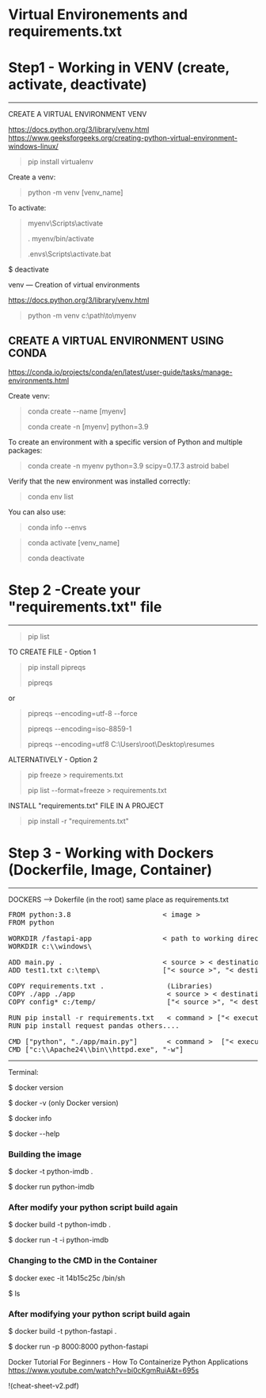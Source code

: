 # Virtual Environements and requirements.txt
# Step1 - Working in VENV (create, activate, deactivate)
***********************************************************
CREATE A VIRTUAL ENVIRONMENT VENV

https://docs.python.org/3/library/venv.html
https://www.geeksforgeeks.org/creating-python-virtual-environment-windows-linux/

> pip install virtualenv

Create a venv:
> python -m venv [venv_name]

To activate:
> myenv\Scripts\activate
> 
> . myenv/bin/activate
> 
> .envs\Scripts\activate.bat

$ deactivate

venv — Creation of virtual environments

https://docs.python.org/3/library/venv.html

> python -m venv c:\path\to\myenv

CREATE A VIRTUAL ENVIRONMENT USING CONDA
------------------------------------------------------
https://conda.io/projects/conda/en/latest/user-guide/tasks/manage-environments.html

Create venv:
> conda create --name [myenv]
> 
> conda create -n [myenv] python=3.9

To create an environment with a specific version of Python and multiple packages:
> conda create -n myenv python=3.9 scipy=0.17.3 astroid babel

Verify that the new environment was installed correctly:
> conda env list

You can also use:
> conda info --envs

> conda activate [venv_name]
> 
> conda deactivate


# Step 2 -Create your "requirements.txt" file 
***********************************************************
> pip list

TO CREATE FILE - Option 1
> pip install pipreqs
> 
> pipreqs

or
> pipreqs --encoding=utf-8 --force
> 
> pipreqs --encoding=iso-8859-1
> 
> pipreqs --encoding=utf8 C:\Users\root\Desktop\resumes

ALTERNATIVELY - Option 2

> pip freeze > requirements.txt
>
> pip list --format=freeze > requirements.txt

INSTALL "requirements.txt" FILE IN A PROJECT

> pip install -r "requirements.txt"


# Step 3 - Working with Dockers (Dockerfile, Image, Container)
***********************************************************
DOCKERS --> Dokerfile (in the root) same place as requirements.txt

<pre>
FROM python:3.8                      < image >
FROM python

WORKDIR /fastapi-app                 < path to working directory >
WORKDIR c:\\windows\

ADD main.py .                        < source > < destination > 
ADD test1.txt c:\temp\               ["< source >", "< destination >"] -> destination includes white space

COPY requirements.txt .               (Libraries)
COPY ./app ./app                      < source > < destination >  
COPY config* c:/temp/                 ["< source >", "< destination >"] -> destination includes white space
                                        
RUN pip install -r requirements.txt   < command > ["< executable >", "< param 1 >", "< param 2 >"] 
RUN pip install request pandas others....

CMD ["python", "./app/main.py"]       < command >  ["< executable >", "< param >"]
CMD ["c:\\Apache24\\bin\\httpd.exe", "-w"]
</pre>
--------------------------------------------------------

Terminal:

$ docker version

$ docker -v  (only Docker version)

$ docker info

$ docker --help

### Building the image

$ docker -t python-imdb .

$ docker run python-imdb

### After modify your python script build again

$ docker build -t python-imdb .

$ docker run -t -i python-imdb

### Changing to the CMD in the Container

$ docker exec -it 14b15c25c /bin/sh

$ ls


### After modifying your python script build again

$ docker build -t python-fastapi .


$ docker run -p 8000:8000 python-fastapi

Docker Tutorial For Beginners - How To Containerize Python Applications
https://www.youtube.com/watch?v=bi0cKgmRuiA&t=695s


!(cheat-sheet-v2.pdf)
